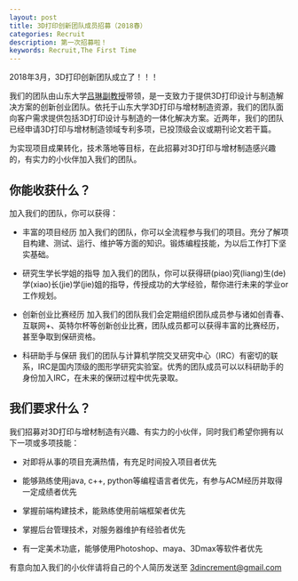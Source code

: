 ```yaml
---
layout: post
title: 3D打印创新团队成员招募（2018春）
categories: Recruit
description: 第一次招募啦！
keywords: Recruit,The First Time
---
```


2018年3月，3D打印创新团队成立了！！！


我们的团队由山东大学[吕琳副教授][1]带领，是一支致力于提供3D打印设计与制造解决方案的创新创业团队。依托于山东大学3D打印与增材制造资源，我们的团队面向客户需求提供包括3D打印设计与制造的一体化解决方案。近两年，我们的团队已经申请3D打印与增材制造领域专利多项，已投顶级会议或期刊论文若干篇。

为实现项目成果转化，技术落地等目标，在此招募对3D打印与增材制造感兴趣的，有实力的小伙伴加入我们的团队。

## 你能收获什么？

加入我们的团队，你可以获得：

* 丰富的项目经历 加入我们的团队，你可以全流程参与我们的项目。充分了解项目构建、测试、运行、维护等方面的知识。锻炼编程技能，为以后工作打下坚实基础。

* 研究生学长学姐的指导 加入我们的团队，你可以获得研(piao)究(liang)生(de)学(xiao)长(jie)学(jie)姐的指导，传授成功的大学经验，帮你进行未来的学业or 工作规划。

* 创新创业比赛经历 加入我们的团队我们会定期组织团队成员参与诸如创青春、互联网+、英特尔杯等创新创业比赛，团队成员都可以获得丰富的比赛经历，甚至争取到保研资格。

* 科研助手与保研 我们的团队与计算机学院交叉研究中心（IRC）有密切的联系，IRC是国内顶级的图形学研究实验室。优秀的团队成员可以以科研助手的身份加入IRC，在未来的保研过程中优先录取。

## 我们要求什么？

我们招募对3D打印与增材制造有兴趣、有实力的小伙伴，同时我们希望你拥有以下一项或多项技能：

* 对即将从事的项目充满热情，有充足时间投入项目者优先

* 能够熟练使用java, c++, python等编程语言者优先，有参与ACM经历并取得一定成绩者优先

* 掌握前端构建技术，能熟练使用前端框架者优先

* 掌握后台管理技术，对服务器维护有经验者优先

* 有一定美术功底，能够使用Photoshop、maya、3Dmax等软件者优先

有意向加入我们的小伙伴请将自己的个人简历发送至 3dincrement@gmail.com

[1]: http://www.cs.sdu.edu.cn/zh/~llu
